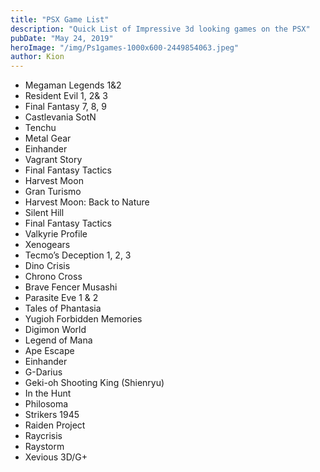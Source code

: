 ```yaml
---
title: "PSX Game List"
description: "Quick List of Impressive 3d looking games on the PSX"
pubDate: "May 24, 2019"
heroImage: "/img/Ps1games-1000x600-2449854063.jpeg"
author: Kion
---
```


- Megaman Legends 1&2  
- Resident Evil 1, 2& 3  
- Final Fantasy 7, 8, 9  
- Castlevania SotN  
- Tenchu  
- Metal Gear  
- Einhander  
- Vagrant Story  
- Final Fantasy Tactics  
- Harvest Moon  
- Gran Turismo  
- Harvest Moon: Back to Nature  
- Silent Hill  
- Final Fantasy Tactics  
- Valkyrie Profile  
- Xenogears  
- Tecmo’s Deception 1, 2, 3  
- Dino Crisis  
- Chrono Cross  
- Brave Fencer Musashi  
- Parasite Eve 1 & 2  
- Tales of Phantasia  
- Yugioh Forbidden Memories  
- Digimon World  
- Legend of Mana  
- Ape Escape
- Einhander  
- G-Darius  
- Geki-oh Shooting King (Shienryu)  
- In the Hunt  
- Philosoma  
- Strikers 1945
- Raiden Project  
- Raycrisis  
- Raystorm  
- Xevious 3D/G+